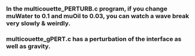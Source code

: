 ### In the multicouette_PERTURB.c program, if you change muWater to 0.1 and muOil to 0.03, you can watch a wave break very slowly & weirdly.
### multicouette_gPERT.c has a perturbation of the interface as well as gravity.